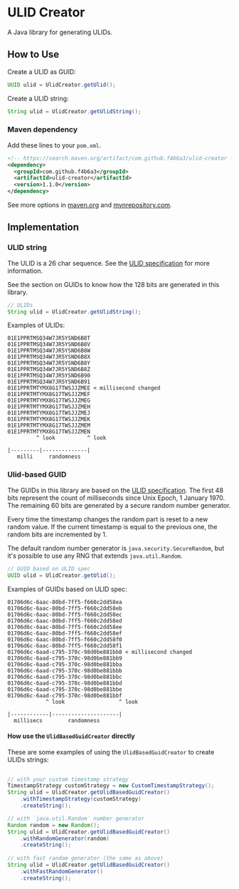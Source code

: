 
# ULID Creator

A Java library for generating ULIDs.

How to Use
------------------------------------------------------

Create a ULID as GUID:

```java
UUID ulid = UlidCreator.getUlid();
```

Create a ULID string:

```java
String ulid = UlidCreator.getUlidString();
```


### Maven dependency

Add these lines to your `pom.xml`.

```xml
<!-- https://search.maven.org/artifact/com.github.f4b6a3/ulid-creator -->
<dependency>
  <groupId>com.github.f4b6a3</groupId>
  <artifactId>ulid-creator</artifactId>
  <version>1.1.0</version>
</dependency>
```
See more options in [maven.org](https://search.maven.org/artifact/com.github.f4b6a3/ulid-creator) and [mvnrepository.com](https://mvnrepository.com/artifact/com.github.f4b6a3/ulid-creator).

Implementation
------------------------------------------------------

### ULID string

The ULID is a 26 char sequence. See the [ULID specification](https://github.com/ulid/spec) for more information.

See the section on GUIDs to know how the 128 bits are generated in this library.

```java
// ULIDs
String ulid = UlidCreator.getUlidString();
```

Examples of ULIDs:

```text
01E1PPRTMSQ34W7JR5YSND6B8T
01E1PPRTMSQ34W7JR5YSND6B8V
01E1PPRTMSQ34W7JR5YSND6B8W
01E1PPRTMSQ34W7JR5YSND6B8X
01E1PPRTMSQ34W7JR5YSND6B8Y
01E1PPRTMSQ34W7JR5YSND6B8Z
01E1PPRTMSQ34W7JR5YSND6B90
01E1PPRTMSQ34W7JR5YSND6B91
01E1PPRTMTYMX8G17TWSJJZMEE < millisecond changed
01E1PPRTMTYMX8G17TWSJJZMEF
01E1PPRTMTYMX8G17TWSJJZMEG
01E1PPRTMTYMX8G17TWSJJZMEH
01E1PPRTMTYMX8G17TWSJJZMEJ
01E1PPRTMTYMX8G17TWSJJZMEK
01E1PPRTMTYMX8G17TWSJJZMEM
01E1PPRTMTYMX8G17TWSJJZMEN
         ^ look          ^ look
                                   
|---------|--------------|
   milli     randomness
```

### Ulid-based GUID

The GUIDs in this library are based on the [ULID specification](https://github.com/ulid/spec). The first 48 bits represent the count of milliseconds since Unix Epoch, 1 January 1970. The remaining 60 bits are generated by a secure random number generator.

Every time the timestamp changes the random part is reset to a new random value. If the current timestamp is equal to the previous one, the random bits are incremented by 1.

The default random number generator is `java.security.SecureRandom`, but it's possible to use any RNG that extends `java.util.Random`.

```java
// GUID based on ULID spec
UUID ulid = UlidCreator.getUlid();
```

Examples of GUIDs based on ULID spec:

```text
01706d6c-6aac-80bd-7ff5-f660c2dd58ea
01706d6c-6aac-80bd-7ff5-f660c2dd58eb
01706d6c-6aac-80bd-7ff5-f660c2dd58ec
01706d6c-6aac-80bd-7ff5-f660c2dd58ed
01706d6c-6aac-80bd-7ff5-f660c2dd58ee
01706d6c-6aac-80bd-7ff5-f660c2dd58ef
01706d6c-6aac-80bd-7ff5-f660c2dd58f0
01706d6c-6aac-80bd-7ff5-f660c2dd58f1
01706d6c-6aad-c795-370c-98d0be881bb8 < millisecond changed
01706d6c-6aad-c795-370c-98d0be881bb9
01706d6c-6aad-c795-370c-98d0be881bba
01706d6c-6aad-c795-370c-98d0be881bbb
01706d6c-6aad-c795-370c-98d0be881bbc
01706d6c-6aad-c795-370c-98d0be881bbd
01706d6c-6aad-c795-370c-98d0be881bbe
01706d6c-6aad-c795-370c-98d0be881bbf
            ^ look                 ^ look
                                   
|------------|---------------------|
  millisecs        randomness
```

#### How use the `UlidBasedGuidCreator` directly

These are some examples of using the `UlidBasedGuidCreator` to create ULIDs strings:

```java
	
// with your custom timestamp strategy
TimestampStrategy customStrategy = new CustomTimestampStrategy();
String ulid = UlidCreator.getUlidBasedGuidCreator()
	.withTimestampStrategy(customStrategy)
	.createString();

// with `java.util.Random` number generator
Random random = new Random();
String ulid = UlidCreator.getUlidBasedGuidCreator()
    .withRandomGenerator(random)
    .createString();
    
// with fast random generator (the same as above)
String ulid = UlidCreator.getUlidBasedGuidCreator()
    .withFastRandomGenerator()
    .createString();

```

